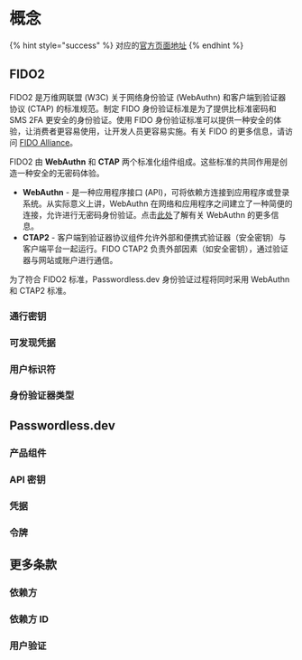 # 概念

{% hint style="success" %}
对应的[官方页面地址](https://docs.passwordless.dev/guide/concepts.html)
{% endhint %}

## FIDO2 <a href="#fido2" id="fido2"></a>

FIDO2 是万维网联盟 (W3C) 关于网络身份验证 (WebAuthn) 和客户端到验证器协议 (CTAP) 的标准规范。制定 FIDO 身份验证标准是为了提供比标准密码和 SMS 2FA 更安全的身份验证。使用 FIDO 身份验证标准可以提供一种安全的体验，让消费者更容易使用，让开发人员更容易实施。有关 FIDO 的更多信息，请访问 [FIDO Alliance](https://fidoalliance.org/fido2/)。

FIDO2 由 **WebAuthn** 和 **CTAP** 两个标准化组件组成。这些标准的共同作用是创造一种安全的无密码体验。

* **WebAuthn** - 是一种应用程序接口 (API)，可将依赖方连接到应用程序或登录系统。从实际意义上讲，WebAuthn 在网络和应用程序之间建立了一种简便的连接，允许进行无密码身份验证。点击[此处](https://www.yubico.com/resource/why-webauthn-matters/)了解有关 WebAuthn 的更多信息。
* **CTAP2** - 客户端到验证器协议组件允许外部和便携式验证器（安全密钥）与客户端平台一起运行。FIDO CTAP2 负责外部因素（如安全密钥），通过验证器与网站或账户进行通信。

为了符合 FIDO2 标准，Passwordless.dev 身份验证过程将同时采用 WebAuthn 和 CTAP2 标准。

### 通行密钥 <a href="#passkeys" id="passkeys"></a>

### 可发现凭据 <a href="#discoverable-credential" id="discoverable-credential"></a>

### 用户标识符 <a href="#user-identifiers" id="user-identifiers"></a>

### 身份验证器类型 <a href="#authenticator-types" id="authenticator-types"></a>

## Passwordless.dev <a href="#passwordless-dev" id="passwordless-dev"></a>

### 产品组件 <a href="#product-components" id="product-components"></a>

### API 密钥 <a href="#api-keys" id="api-keys"></a>

### 凭据 <a href="#credential" id="credential"></a>

### 令牌 <a href="#tokens" id="tokens"></a>

## 更多条款 <a href="#more-terms" id="more-terms"></a>

### 依赖方 <a href="#relying-party" id="relying-party"></a>

### 依赖方 ID <a href="#relying-party-id" id="relying-party-id"></a>

### 用户验证 <a href="#user-verification" id="user-verification"></a>
